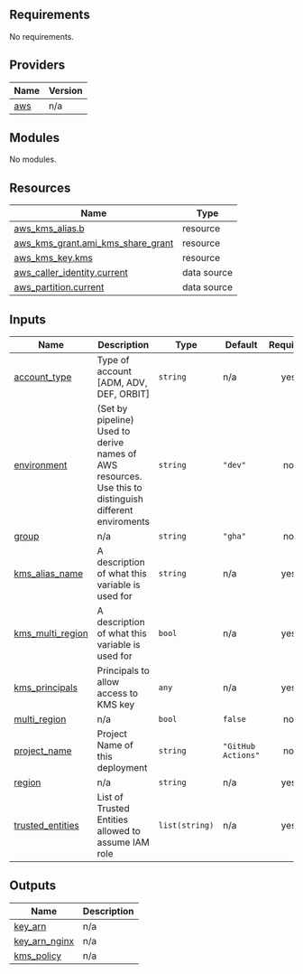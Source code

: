 <!-- BEGIN_TF_DOCS -->
## Requirements

No requirements.

## Providers

| Name | Version |
|------|---------|
| <a name="provider_aws"></a> [aws](#provider\_aws) | n/a |

## Modules

No modules.

## Resources

| Name | Type |
|------|------|
| [aws_kms_alias.b](https://registry.terraform.io/providers/hashicorp/aws/latest/docs/resources/kms_alias) | resource |
| [aws_kms_grant.ami_kms_share_grant](https://registry.terraform.io/providers/hashicorp/aws/latest/docs/resources/kms_grant) | resource |
| [aws_kms_key.kms](https://registry.terraform.io/providers/hashicorp/aws/latest/docs/resources/kms_key) | resource |
| [aws_caller_identity.current](https://registry.terraform.io/providers/hashicorp/aws/latest/docs/data-sources/caller_identity) | data source |
| [aws_partition.current](https://registry.terraform.io/providers/hashicorp/aws/latest/docs/data-sources/partition) | data source |

## Inputs

| Name | Description | Type | Default | Required |
|------|-------------|------|---------|:--------:|
| <a name="input_account_type"></a> [account\_type](#input\_account\_type) | Type of account [ADM, ADV, DEF, ORBIT] | `string` | n/a | yes |
| <a name="input_environment"></a> [environment](#input\_environment) | (Set by pipeline) Used to derive names of AWS resources. Use this to distinguish different enviroments | `string` | `"dev"` | no |
| <a name="input_group"></a> [group](#input\_group) | n/a | `string` | `"gha"` | no |
| <a name="input_kms_alias_name"></a> [kms\_alias\_name](#input\_kms\_alias\_name) | A description of what this variable is used for | `string` | n/a | yes |
| <a name="input_kms_multi_region"></a> [kms\_multi\_region](#input\_kms\_multi\_region) | A description of what this variable is used for | `bool` | n/a | yes |
| <a name="input_kms_principals"></a> [kms\_principals](#input\_kms\_principals) | Principals to allow access to KMS key | `any` | n/a | yes |
| <a name="input_multi_region"></a> [multi\_region](#input\_multi\_region) | n/a | `bool` | `false` | no |
| <a name="input_project_name"></a> [project\_name](#input\_project\_name) | Project Name of this deployment | `string` | `"GitHub Actions"` | no |
| <a name="input_region"></a> [region](#input\_region) | n/a | `string` | n/a | yes |
| <a name="input_trusted_entities"></a> [trusted\_entities](#input\_trusted\_entities) | List of Trusted Entities allowed to assume IAM role | `list(string)` | n/a | yes |

## Outputs

| Name | Description |
|------|-------------|
| <a name="output_key_arn"></a> [key\_arn](#output\_key\_arn) | n/a |
| <a name="output_key_arn_nginx"></a> [key\_arn\_nginx](#output\_key\_arn\_nginx) | n/a |
| <a name="output_kms_policy"></a> [kms\_policy](#output\_kms\_policy) | n/a |
<!-- END_TF_DOCS -->